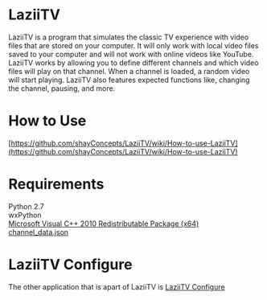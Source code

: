 LaziiTV
==
LaziiTV is a program that simulates the classic TV experience with video files that are stored on your computer.  It will only work with local video files saved to your computer and will not work with online videos like YouTube.  LaziiTV works by allowing you to define different channels and which video files will play on that channel.  When a channel is loaded, a random video will start playing.  LaziiTV also features expected functions like, changing the channel, pausing, and more.

How to Use
==
[https://github.com/shayConcepts/LaziiTV/wiki/How-to-use-LaziiTV](https://github.com/shayConcepts/LaziiTV/wiki/How-to-use-LaziiTV)


Requirements
==
Python 2.7  
wxPython  
[Microsoft Visual C++ 2010 Redistributable Package (x64)](http://www.microsoft.com/en-us/download/details.aspx?id=14632)  
[channel_data.json](https://github.com/shayConcepts/LaziiTV/wiki/channel_data.json-Sample)

LaziiTV Configure
==
The other application that is apart of LaziiTV is [LaziiTV Configure](https://github.com/shayConcepts/LaziiTV-Configure)